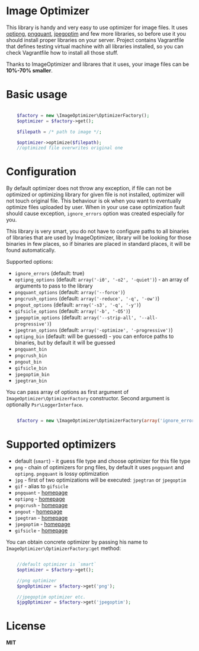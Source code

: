 # Image Optimizer

This library is handy and very easy to use optimizer for image files. It uses [optipng][2], [pngquant][1], [jpegoptim][6] and few more libraries,
so before use it you should install proper libraries on your server. Project contains Vagrantfile that defines testing
virtual machine with all libraries installed, so you can check Vagrantfile how to install all those stuff.

Thanks to ImageOptimizer and librares that it uses, your image files can be **10%-70% smaller**.

# Basic usage

```php

    $factory = new \ImageOptimizer\OptimizerFactory();
    $optimizer = $factory->get();

    $filepath = /* path to image */;

    $optimizer->optimize($filepath);
    //optimized file overwrites original one

```

# Configuration

By default optimizer does not throw any exception, if file can not be optimized or optimizing library for given file is
not installed, optimizer will not touch original file. This behaviour is ok when you want to eventually optimize files
uploaded by user. When in your use case optimization fault should cause exception, `ignore_errors` option was created
especially for you.

This library is very smart, you do not have to configure paths to all binaries of libraries that are used by ImageOptimizer,
library will be looking for those binaries in few places, so if binaries are placed in standard places, it will be found
automatically.

Supported options:

* `ignore_errors` (default: true)
* `optipng_options` (default: `array('-i0', '-o2', '-quiet')`) - an array of arguments to pass to the library
* `pngquant_options` (default: `array('--force')`)
* `pngcrush_options` (default: `array('-reduce', '-q', '-ow')`)
* `pngout_options` (default: `array('-s3', '-q', '-y')`)
* `gifsicle_options` (default: `array('-b', '-O5')`)
* `jpegoptim_options` (default: `array('--strip-all', '--all-progressive')`)
* `jpegtran_options` (default: `array('-optimize', '-progressive')`)
* `optipng_bin` (default: will be guessed) - you can enforce paths to binaries, but by default it will be guessed
* `pngquant_bin`
* `pngcrush_bin`
* `pngout_bin`
* `gifsicle_bin`
* `jpegoptim_bin`
* `jpegtran_bin`

You can pass array of options as first argument of `ImageOptimizer\OptimizerFactory` constructor. Second argument is
optionally `Psr\LoggerInterface`.

```php

    $factory = new \ImageOptimizer\OptimizerFactory(array('ignore_errors' => false), $logger);

```

# Supported optimizers

* default (`smart`) - it guess file type and choose optimizer for this file type
* `png` - chain of optimizers for png files, by default it uses `pngquant` and `optipng`. `pngquant` is lossy optimization
* `jpg` - first of two optimizations will be executed: `jpegtran` or `jpegoptim`
* `gif` - alias to `gifsicle`
* `pngquant` - [homepage][1]
* `optipng` - [homepage][2]
* `pngcrush` - [homepage][3]
* `pngout` - [homepage][4]
* `jpegtran` - [homepage][5]
* `jpegoptim` - [homepage][6]
* `gifsicle` - [homepage][7]

You can obtain concrete optimizer by passing his name to `ImageOptimizer\OptimizerFactory`::`get` method:

```php

    //default optimizer is `smart`
    $optimizer = $factory->get();

    //png optimizer
    $pngOptimizer = $factory->get('png');

    //jpegoptim optimizer etc.
    $jpgOptimizer = $factory->get('jpegoptim');

```

# License

**MIT**

[1]: http://pngquant.org/
[2]: http://optipng.sourceforge.net/
[3]: http://pmt.sourceforge.net/pngcrush/
[4]: http://www.jonof.id.au/kenutils
[5]: http://jpegclub.org/jpegtran/
[6]: http://freecode.com/projects/jpegoptim
[7]: http://www.lcdf.org/gifsicle/
